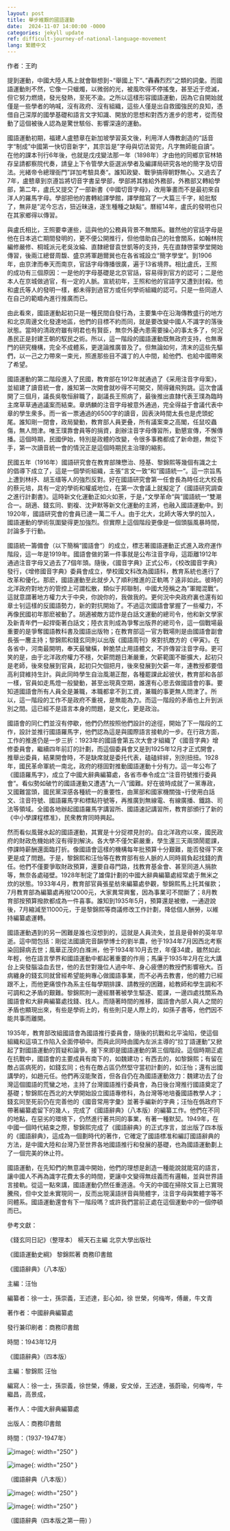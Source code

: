 ```yaml
---
layout: post
title: 舉步維艱的國語運動
date:  2024-11-07 14:00:00 -0000
categories: jekyll update
ref: difficult-journey-of-national-language-movement
lang: 繁體中文
---
```


作者：王昀


提到運動，中國大陸人馬上就會聯想到¬“舉國上下“、”轟轟烈烈“之類的詞彙。而國語運動則不然，它像一只蠟燭，以微弱的光，被風吹得不停搖曳，甚至近于熄滅，但它努力燃燒，發光發熱，至死不渝。之所以這樣形容國語運動，因為它自開始就僅是一些學者的呐喊，沒有政府、沒有組織，這些人僅是出自救國強民的良知，憑借自己深厚的國學基礎和語言文字知識、開放的思想和對西方進步的思考，從而發動了這個被後人認為是驚世駭俗、影響深遠的運動。

國語運動初期，福建人盧戆章在新加坡學習英文後，利用洋人傳教創造的“話音字“制成”中國第一快切音新字“，其宗旨是”字母與切法習完，凡字無師能自讀“。在他的課本刊行6年後，也就是戊戌變法那一年（1898年）才由他的同鄉京官林辂存呈請都察院代奏，請皇上下令管學大臣選派學者及編譯局研究各地的簡字及切音法。光緒帝令總理衙門”詳加考驗具奏“。誰知政變、戰爭搞得朝野無心。又過去了7年，盧戆章到京遵旨將切音字書呈學部，學部將其推給外務部，外務部又轉給學部，第二年，盧氏又提交了一部新書《中國切音字母》，改用筆畫而不是最初來自洋人的羅馬字母。學部把他的書轉給譯學館，譯學館寫了一大篇三千字，給批駁了，無非是”泥今忘古，狃近昧遠，遂生種種之缺點“。曆經14年，盧氏的發明也只在其家鄉得以傳習。

與盧氏相比，王照要幸運些，這與他的公務員背景不無關系。雖然他的官話字母是他在日本逃亡期間發明的，更不便公開推行，但他借助自己的社會關系，如翰林院編修嚴修、桐城派元老吳汝綸、直隸總督袁世凱等的支持，先在直隸啓蒙學堂開始傳習，後兩江總督周馥、盛京將軍趙爾巽也在各省城設立“簡字學堂“。到1906年，由京津而奉天而南京，官話字母傳播很廣，遍于13省境界。相比盧氏，王照的成功有三個原因：一是他的字母基礎是北京官話，容易得到官方的認可；二是他本人在京城做過官，有一定的人脈。宣統初年，王照和他的官語字又遭到封殺。他和盧氏等人的發明一樣，都未得到過官方或任何學術組織的認可。只是一些同道人在自己的範疇內進行推廣而已。

由此看來，國語運動起初只是一種民間自發行為，主要集中在沿海傳教盛行的地方和北京周邊文化發達地區，他們的目標不約而同，就是要改變中國人不識字的落後狀態。當時的清政府雖有明君也有賢臣，無奈外憂內患需要操心的事太多了，何況愚民正是封建王朝的馭民之術。所以，這一階段的國語運動既無政府支持，也無專門的研究機構，完全不成體系，更遑論推廣普及了。但無論如何，清末的這些先驅們，以一己之力帶來一束光，照進那些目不識丁的人中間，給他們、也給中國帶來了希望。

國語運動的第二階段進入了民國，教育部在1912年就通過了《采用注音字母案》，並組建了讀音統一會，誰知第一次開會就吵得不可開交，鬧得雞飛狗跳。這次會議開了三個月，議長吳敬恒辭職了，副議長王照病了，最後推出直隸代表王璞為臨時主席草草通過議案而結束。章炳麟的注音字母被意外通過，完全得益于會議代表中章的學生衆多。而一省一票通過的6500字的讀音，因表決時間太長也是虎頭蛇尾。誰知剛一閉會，政局變動，教育部人員更叠，所有議案束之高閣，任鼠咬蟲傷，無人問津。唯王璞靠會員等的捐資，創辦注音字母傳習所，勤懇宣傳，不懈傳播。這個時期，民國伊始，特別是政體的改變，令很多事務都成了新命題，無從下手，第一次讀音統一會的情況正是這個時期民主治理的縮影。

民國五年（1916年）國語研究會在教育部陳懋治、陸基、黎錦熙等幾個有識之士的倡導下成立了，這是一個學術組織，主張“言文一致“和”國語統一“。這一宗旨馬上遭到林纾、胡玉缙等人的強烈反對。好在國語研究會第一任會長為時任北大校長的蔡元培，具有一定的學術和權威地位，在第一次會議上就擬定了《國語研究調查之進行計劃書》。這時新文化運動正如火如荼，于是，”文學革命“與”國語統一“雙潮合一。胡適、錢玄同、劉複、沈尹默等新文化運動的主將，也融入國語運動中。到1920年，國語研究會的會員已達一萬二千人。由于北大，北師大等大學的加入，國語運動的學術氛圍變得更加強烈。但實際上這個階段更像是一個頭腦風暴時間，討論多于行動。

國語統一籌備會（以下簡稱“國語會“）的成立，標志著國語運動正式進入政府運作階段，這一年是1919年。國語會做的第一件事就是公布注音字母，這距離1912年通過注音字母又過去了7個年頭。隨後，《國音字典》正式公布，《校改國音字典》發行，《增修國音字典》委員會成立，學校國文科改為國語科，教育系統也進行了改革和優化。那麽，國語運動至此就步入了順利推進的正軌嗎？遠非如此。彼時的北洋政府對地方的管控上可謂松散，類似于邦聯制，中國大陸稱之為”軍閥混戰“。這就意謂著地方權力大于中央，你說你的，我做我的。更何況中央政府裏也還有如章士钊這樣的反國語勢力，新的對抗開始了。不過這次國語會掌握了一些權力，不再像民國初年那麽被動了。胡適被敵方認作是白話文運動的總司令，他和新文學家及新青年們一起捍衛著白話文；陸衣言則成為爭奪出版界的總司令，這一個戰場最重要的是爭奪國語教科書及國語出版物；在教育部這一官方戰場則是由國語會副會長張一麐主持；黎錦熙和錢玄同則以出版《國語周刊》來對抗敵方的《甲寅》。在各省中，河南最開明，奉天最蠻橫，幹脆禁止用語體文，不許傳習注音字母。更可笑的是，由于北洋政府權力不穩，欠薪問題日漸嚴重，欠薪範圍不斷擴大，起初只是老師，後來發展到官員，起初只欠個把月，後來發展到欠薪一年，連教授都要借高利貸維持生計。與此同時學生自治風潮正酣，各種罷課此起彼伏，教育部和各部一樣，官員如走馬燈一般變動，甚至出現真空期，誰還有心思去做國語會的事。要知道國語會所有人員全是兼職，本職都拿不到工資，兼職的事更無人問津了。所以，這一階段的工作不是政府不重視，是無能為力。而這一階段的矛盾也上升到派別之間。這已經不是語言本身的問題，是文化，更是政治。

國語會的同仁們並沒有停歇，他們仍然按照他們設計的途徑，開始了下一階段的工作，設計並推行國語羅馬字，他們認為這是與國際語言接軌的一步。在行政方面，工作的推進仍是一步三折：1923年的國語會第五次大會才組織了《國音字典》增修委員會，繼續四年前訂的計劃，而這個委員會又是到1925年12月才正式開會，推舉出委員，結果開會時，不是缺席就是委托代表，磕磕絆絆，別別扭扭。1928年，國民革命軍統一南北，政府的穩固對推動國語運動十分有力。這一年公布了《國語羅馬字》，成立了中國大辭典編纂處，各省市奉令成立“注音符號推行委員會“。看似勢如破竹的國語運動又遭遇”九一八“國難。好在彼時成就了一黨專政，又國難當頭，國民黨深感各種統一的重要性，由黨部和國家機關強¬行使用白話文、注音符號、國語羅馬字和標點符號等，再推廣到無線電、有線廣播、鐵路、司法等領域。全國各地辦起國語羅馬字講習所、國語速記講習所，教育部頒行了新的《中小學課程標准》，民衆教育同時興起。

然而看似風聲水起的國語運動，其實是十分捉襟見肘的。自北洋政府以來，國民政府的財政危機始終沒有得到解決。各大學不僅欠薪嚴重，學生還三天兩頭鬧罷課，停課時薪酬還面臨打折。像國語會這樣的機構每年批預算十分艱難，能否發得下來更是成了問題。于是，黎錦熙和汪怡等在教育部有些人脈的人同時肩負起找錢的責任。他們不僅要爭取財政預算，還要自尋門路，找教育基金會、甚至同道人捐款等，無奈各處碰壁。1928年制定了雄偉計劃的中國大辭典編纂處經常處于無米之炊的狀態。1933年4月，教育部官員張星舫來編纂處參觀，黎錦熙馬上托其催款；7月教育部為編纂處再撥12000元，大家異常興奮，因為事業可不間斷了；8月教育部按預算撥款都成為一件喜事。誰知到1935年5月，預算還是被撤，一通遊說後，7月縮減至11000元，于是黎錦熙等商議修改工作計劃，降低個人酬勞，以維持編纂處運轉。

國語運動遇到的另一困難是誰也沒想到的，這就是人員流失，並且是骨幹的英年早逝。這中間包括：剛從法國讀完音韻學博士的劉半農，他于1934年7月因西北考察染回歸病去世；風華正茂的白滌洲，他于1934年10月去世，年僅34歲，雖然如此年輕，他在語言學界和國語運動中都起著重要的作用；馬廉于1935年2月在北大講台上突發腦溢血去世，他的去世對幾位人過中年、身心疲憊的教授們影響極大。百病纏身的錢玄同就曾經希望能夠專心做國語事業，而不必再去教書，他的體力已經跟不上，而他更痛恨作為系主任每學期排課、請教授的困難，給教師和學生調和不可調和之矛盾的艱難。黎錦熙則一邊經曆著被學生驅逐、罷課，一邊四處找關系為國語會和大辭典編纂處找錢、找人。而隨著時間的推移，國語會內部人與人之間的矛盾也顯現出來，有些是學術上的，有些則只是人際上的，如孫子書等，他們因不能共事而離開。

1935年，教育部改組國語會為國語推行委員會，隨後的抗戰和北平淪陷，使這個組織和這項工作陷入全面停頓中。而與此同時由國內左派主導的“拉丁語運動”又掀起了對國語運動的質疑和論爭。接下來即是國語運動的第三個階段。這個時期正處在抗戰中，國語會的主要成員有南下的，如魏建功；有西去的，如黎錦熙；有留在敵占區病死的，如錢玄同；也有在敵占區仍然堅守當初計劃的，如汪怡；還有出國講學的，如趙元任。他們再沒能聚首，但各自仍在為國語運動效力：魏建功去了台灣這個國語的荒蠻之地，主持了台灣國語推行委員會，為日後台灣推行國語奠定了基礎；黎錦熙在西北的大學開始設立國語專修科，為台灣等地培養國語教學人才；錢玄同至死前仍在完善他的《國音常用字彙》並著手編新的字典；汪怡在僞政府下帶著編纂處留下的幾人，完成了《國語辭典》（八本版）的編纂工作。他們在不同的地點，在惡劣的環境下，仍然進行著共同的事業，有著一種默契。1949年，在中國一個時代結束之際，黎錦熙完成了《國語辭典》的正式序言，並出版了四本版的《國語辭典》，這成為一個劃時代的著作，它確定了國語標准和編訂國語辭典的方法，是中國大陸和台灣乃至世界各地國語推行和發展的基礎，也為國語運動劃上了一個完美的休止符。

國語運動，在先知們的無意識中開始，他們的理想是創造一種能說就能寫的語言，讓中國人不再為識字花費太多的時間，更讓中文變得無歧義而有邏輯，並與世界語言接軌。從這一點來講，國語運動仍然任重道遠。今天的中國在掃除文盲上已實現騰飛，但中文並未實現同一，反而出現漢語拼音與簡體字，注音字母與繁體字等不同體系。國語運動還會有下一階段嗎？或許我們當前正處在這個運動中的一個停頓而已。


參考文獻：

《錢玄同日記》（整理本） 楊天石主編  北京大學出版社

《國語運動史綱》 黎錦熙著  商務印書館

《國語辭典》（八本版）

主編：汪怡

編纂者：徐一士，孫崇義，王述達，彭心如，徐   世榮，何梅岑，傅嚴，牛文青


著作者：中國辭典編纂處

發行兼印刷者：商務印書館

時間：1943年12月
   
   
《國語辭典》（四本版）

主編：黎錦熙 汪怡

編寫人：徐一士，孫崇義，徐世榮，傅嚴，安文倬，王述達，張蔚瑜，何梅岑，牛繼昌，高景成，

著作人：中國大辭典編纂處

出版人：商務印書館

時間：（1937-1947年）

![image](/assets/imgs/national-lang-dict-8vol1.jpg "國語辭典（八本版）"){: width="250" }

![image](/assets/imgs/national-lang-dict-8vol2.jpg "國語辭典（八本版）"){: width="250" }

（國語辭典（八本版））

![image](/assets/imgs/national-lang-dict-4vol1.jpg "國語辭典（四本版之第一冊) "){: width="250" }

![image](/assets/imgs/national-lang-dict-4vol2.jpg "國語辭典（四本版之第一冊) "){: width="250" }

（國語辭典（四本版之第一冊) ）
